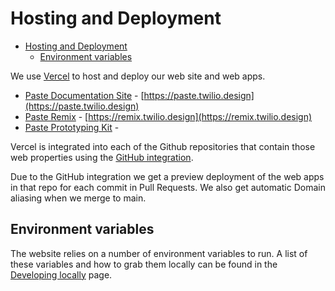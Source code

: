 # Hosting and Deployment

- [Hosting and Deployment](#hosting-and-deployment)
  - [Environment variables](#environment-variables)

We use [Vercel](https://vercel.com/) to host and deploy our web site and web apps.


- [Paste Documentation Site](https://vercel.com/twilio/paste-docs) - [https://paste.twilio.design](https://paste.twilio.design)
- [Paste Remix](https://vercel.com/twilio/paste-remix) - [https://remix.twilio.design](https://remix.twilio.design)
- [Paste Prototyping Kit](https://vercel.com/twilio/paste-prototype-kit) -

Vercel is integrated into each of the Github repositories that contain those web properties using the [GitHub integration](https://github.com/apps/vercel).

Due to the GitHub integration we get a preview deployment of the web apps in that repo for each commit in Pull Requests. We also get automatic Domain aliasing when we merge to main.

## Environment variables

The website relies on a number of environment variables to run. A list of these variables and how to grab them locally can be found in the [Developing locally](./developing-locally.md) page.
